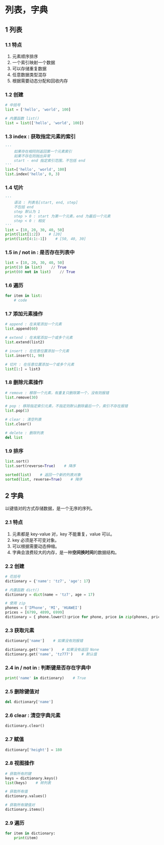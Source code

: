 # 列表，字典

## 1 列表

### 1.1 特点

1. 元素顺序排序
2. 一个索引映射一个数据
3. 可以存储重复数据
4. 任意数据类型混存
5. 根据需要动态分配和回收内存

### 1.2 创建

```py
# 中括号
list = ['hello', 'world', 100]

# 内置函数 list()
list = list(['hello', 'world', 100])
```

### 1.3 index : 获取指定元素的索引

```py
'''
    如果存在相同则返回第一个元素索引
    如果不存在则抛出异常
    start - end 指定索引范围，不包括 end
'''
list=['hello', 'world', 100]
list.index('hello', 0, 3)
```

### 1.4 切片

```py
'''
    语法 : 列表名[start, end, step]
    不包括 end
    step 默认为 1
    step > 0 : start 为第一个元素，end 为最后一个元素
    step < 0 : 相反
'''
list = [10, 20, 30, 40, 50]
print(list[1:2])    # [20]
print(list[4:1:-1])    # [50, 40, 30]
```

### 1.5 in / not in : 是否存在列表中

```py
list = [10, 20, 30, 40, 50]
print(10 in list)    // True
print(60 not in list)    // True
```

### 1.6 遍历

```py
for item in list:
    # code
```

### 1.7 添加元素操作

```py
# append : 在末尾添加一个元素
list.append(60)

# extend : 在末尾添加一个或多个元素
list.extend(list2)

# insert : 在任意位置添加一个元素
list.insert(1, 90)

# 切片 : 在任意位置添加一个或多个元素
list[1:] = list3
```

### 1.8 删除元素操作

```py
# remove : 移除一个元素，有重复只删除第一个，没有则报错
list.remove(30)

# pop : 移除指定索引元素，不指定则默认删除最后一个，索引不存在报错
list.pop(1)

# clear : 清空列表
list.clear()

# delete : 删除列表
del list
```

### 1.9 排序

```py
list.sort()
list.sort(reverse=True)    # 降序

sorted(list)    # 返回一个新的列表对象
sorted(list, reverse=True)    # 降序
```

## 2 字典

以键值对的方式存储数据，是一个无序的序列。

### 2.1 特点

1. 元素都是 key-value 对，key 不能重复，value 可以。
2. key 必须是不可变对象。
3. 可以根据需要动态伸缩。
4. 字典会浪费较大的内存，是一种**空间换时间**的数据结构。

### 2.2 创建

```py
# 花括号
dictionary = {'name': 'tz7', 'age': 17}

# 内置函数 dict()
dictionary = dict(name = 'tz7', age = 17)

# 使用 zip
phones = ['IPhone', 'MI', 'HUAWEI']
prices = [6799, 4899, 6999]
dictionary = { phone.lower():price for phone, price in zip(phones, prices) }
```

### 2.3 获取元素

```py
dictionary['name']    # 如果没有则报错

dictionary.get('name')    # 如果没有返回 None
dictionary.get('name', 'tz777')    # 默认值
```

### 2.4 in / not in : 判断键是否存在字典中

```py
print('name' in dictionary)    # True
```

### 2.5 删除键值对

```py
del dictionary['name']
```

### 2.6 clear : 清空字典元素

```py
dictionary.clear()
```

### 2.7 赋值

```py
dictionary['height'] = 180
```

### 2.8 视图操作

```py
# 获取所有的键
keys = dictionary.keys()
list(keys)    # 转列表

# 获取所有值
dictionary.values()

# 获取所有键值对
dictionary.items()
```

### 2.9 遍历

```py
for item in dictionary:
    print(item)
```